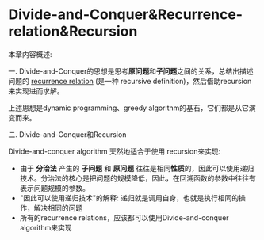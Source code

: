 # Divide-and-Conquer&Recurrence-relation&Recursion

本章内容概述: 

一. Divide-and-Conquer的思想是思考**原问题**和**子问题**之间的关系，总结出描述问题的 [recurrence relation](https://en.wikipedia.org/wiki/Recurrence_relation) (是一种 recursive definition)，然后借助recursion来实现进而求解。

上述思想是dynamic programming、greedy algorithm的基石，它们都是从它演变而来。

二. Divide-and-Conquer和Recursion

Divide-and-conquer algorithm 天然地适合于使用 recursion来实现: 

- 由于 **分治法** 产生的 **子问题** 和 **原问题** 往往是相同**性质**的，因此可以使用递归技术。分治法的核心是把问题的规模降低，因此，在回溯函数的参数中往往有表示问题规模的参数。
- "因此可以使用递归技术"的解释: 递归就是调用自身，也就是执行相同的操作，解决相同的问题
- 所有的recurrence relations，应该都可以使用Divide-and-conquer algorithm来实现



